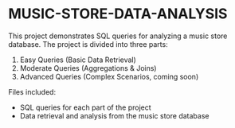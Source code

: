 # MUSIC-STORE-DATA-ANALYSIS
This project demonstrates SQL queries for analyzing a music store database. The project is divided into three parts:
1. Easy Queries (Basic Data Retrieval)
2. Moderate Queries (Aggregations & Joins)
3. Advanced Queries (Complex Scenarios, coming soon)

Files included:
- SQL queries for each part of the project
- Data retrieval and analysis from the music store database


